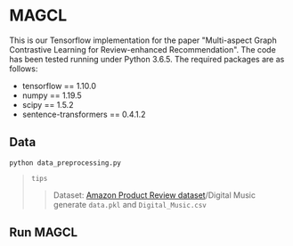 # MAGCL
This is our Tensorflow implementation for the paper "Multi-aspect Graph Contrastive Learning for Review-enhanced Recommendation".
The code has been tested running under Python 3.6.5. The required packages are as follows:
* tensorflow == 1.10.0
* numpy == 1.19.5
* scipy == 1.5.2
* sentence-transformers == 0.4.1.2

Data
-----------------
`python data_preprocessing.py `
>`tips` 
>> Dataset: [Amazon Product Review dataset](http://jmcauley.ucsd.edu/data/amazon/links.html)/Digital Music
>> generate `data.pkl` and `Digital_Music.csv`


Run MAGCL
-----------------
